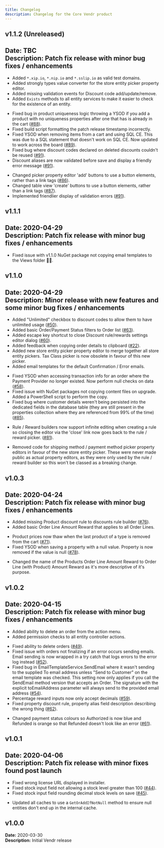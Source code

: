 ```yaml
---
title: Changelog
description: Changelog for the Core Vendr product
---
```


## v1.1.2 (Unreleased)  
**Date:** TBC  
**Description:** Patch fix release with minor bug fixes / enhancements  
--- 

<changelog>
<changelog-group category="Added">  

    
* Added `*.xip.io`, `*.nip.io` and `*.sslip.io` as valid test domains.
* Added strongly types value converter for the store entity picker property editor.
* Added missing validation events for Discount code add/update/remove.
* Added `Exists` methods to all entity services to make it easier to check for the existence of an entity.


</changelog-group>
<changelog-group category="Fixed">  

    
* Fixed bug in product uniqueness logic throwing a YSOD if you add a product with no uniqueness properties after one that has is already in the cart ([#88](https://github.com/vendrhub/vendr/issues/88)).
* Fixed build script formatting the patch release timestamp incorrectly.
* Fixed YSOD when removing items from a cart and using SQL CE. This was due to a SQL statement that doesn't work on SQL CE. Now updated to work across the board ([#89](https://github.com/vendrhub/vendr/issues/89)).
* Fixed bug where discount codes declared on deleted discounts couldn't be reused ([#91](https://github.com/vendrhub/vendr/issues/91)).
* Discount aliases are now validated before save and display a friendly error message ([#91](https://github.com/vendrhub/vendr/issues/91)).


</changelog-group>
<changelog-group category="Changed">  

    
* Changed picker property editor 'add' buttons to use a button elements, rather than a link tags ([#86](https://github.com/vendrhub/vendr/issues/86)).
* Changed table view 'create' buttons to use a button elements, rather than a link tags ([#87](https://github.com/vendrhub/vendr/issues/87)).
* Implemented friendlier display of validation errors ([#91](https://github.com/vendrhub/vendr/issues/91)).


</changelog-group>
</changelog>

## v1.1.1  
**Date:** 2020-04-29  
**Description:** Patch fix release with minor bug fixes / enhancements  
--- 

<changelog>
<changelog-group category="Fixed">  

    
* Fixed issue with v1.1.0 NuGet package not copying email templates to the Views folder 🤦‍♂️.


</changelog-group>
</changelog>

## v1.1.0 
**Date:** 2020-04-29  
**Description:** Minor release with new features and some minor bug fixes / enhancements
--- 

<changelog>
<changelog-group category="Added">  

    
* Added "Unlimited" checkbox to discount codes to allow them to have unlimited usage ([#50](https://github.com/vendrhub/vendr/issues/50)).
* Added basic Order/Payment Status filters to Order list ([#63](https://github.com/vendrhub/vendr/issues/63)).
* Added escape key shortcut to close Discount rule/rewards settings editor dialog ([#60](https://github.com/vendrhub/vendr/issues/60)).
* Added feedback when copying order details to clipboard ([#22](https://github.com/vendrhub/vendr/issues/22)).
* Added new store entity picker property editor to merge together all store entity pickers. Tax Class picker is now obsolete in favour of this new picker.
* Added email templates for the default Confirmation / Error emails.


</changelog-group>
<changelog-group category="Fixed">  

    
* Fixed YSOD when accessing transaction info for an order where the Payment Provider no longer existed. Now perform null checks on data ([#58](https://github.com/vendrhub/vendr/issues/58)).
* Fixed issue with NuGet packages not copying content files on upgrade. Added a PowerShell script to perform the copy.
* Fixed bug where customer details weren't being persisted into the dedicated fields in the database table (they are still present in the properties collection where they are referenced from 99% of the time) ([#85](https://github.com/vendrhub/vendr/issues/85)).


</changelog-group>
<changelog-group category="Changed">  

    
* Rule / Reward builders now support infinite editing when creating a rule so closing the editor via the 'close' link now goes back to the rule / reward picker. ([#81](https://github.com/vendrhub/vendr/issues/81)).


</changelog-group>
<changelog-group category="Removed">  

    
* Removed code for shipping method / payment method picker property editors in favour of the new store entity picker. These were never made public as actual property editors, as they were only used by the rule / reward builder so this won't be classed as a breaking change.


</changelog-group>
</changelog>

## v1.0.3 
**Date:** 2020-04-24  
**Description:** Patch fix release with minor bug fixes / enhancements
--- 

<changelog>
<changelog-group category="Added">  

    
* Added missing Product discount rule to discounts rule builder ([#76](https://github.com/vendrhub/vendr/issues/76)).
* Added basic Order Line Amount Reward that applies to all Order Lines.


</changelog-group>
<changelog-group category="Fixed">  

    
* Product prices now thaw when the last product of a type is removed from the cart ([#71](https://github.com/vendrhub/vendr/issues/71)).
* Fixed YSOD when saving a property with a null value. Property is now removed if the value is null  ([#78](https://github.com/vendrhub/vendr/issues/78)).


</changelog-group>
<changelog-group category="Changed">  

    
* Changed the name of the Products Order Line Amount Reward to Order Line (with Product) Amount Reward as it's more descriptive of it's purpose.


</changelog-group>
</changelog>

## v1.0.2 
**Date:** 2020-04-15  
**Description:** Patch fix release with minor bug fixes / enhancements
--- 

<changelog>
<changelog-group category="Added">  

    
* Added ability to delete an order from the action menu.
* Added permission checks to all entity controller actions.


</changelog-group>
<changelog-group category="Fixed">  

    
* Fixed ability to delete orders ([#49](https://github.com/vendrhub/vendr/issues/49)).
* Fixed issue with orders not finalizing if an error occurs sending emails. Email sending is now wrapped in a try catch that logs errors to the error log instead ([#52](https://github.com/vendrhub/vendr/issues/52)).
* Fixed bug in EmailTemplateService.SendEmail where it wasn't sending to the supplied To email address unless "Send to Customer" on the email template was checked. This setting now only applies if you call the SendEmail method version that accepts an Order. The signature with the explicit toEmailAddress parameter will always send to the provided email address ([#54](https://github.com/vendrhub/vendr/issues/54)).
* Percentage reward inputs now only accept decimals ([#59](https://github.com/vendrhub/vendr/issues/59)).
* Fixed property discount rule, property alias field description describing the wrong thing ([#62](https://github.com/vendrhub/vendr/issues/62)).


</changelog-group>
<changelog-group category="Changed">  

    
* Changed payment status colours so Authorized is now blue and Refunded is orange so that Refunded doesn't look like an error ([#61](https://github.com/vendrhub/vendr/issues/61)).


</changelog-group>
</changelog>

## v1.0.1 
**Date:** 2020-04-06  
**Description:** Patch fix release with minor fixes found post launch
--- 

<changelog>
<changelog-group category="Fixed">  

    
* Fixed wrong license URL displayed in installer.
* Fixed stock input field not allowing a stock level greater than 100 ([#44](https://github.com/vendrhub/vendr/issues/44)).
* Fixed stock input field rounding decimal stock levels on save ([#45](https://github.com/vendrhub/vendr/issues/45)).

</changelog-group>
<changelog-group category="Changed">  

    
* Updated all caches to use a `GetOrAddIfNotNull` method to ensure null entities don't end up in the internal cache.


</changelog-group>
</changelog>

## v1.0.0  
**Date:** 2020-03-30  
**Description:** Initial Vendr release 